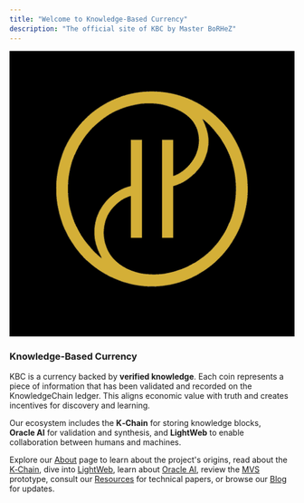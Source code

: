 ```yaml
---
title: "Welcome to Knowledge-Based Currency"
description: "The official site of KBC by Master BoRHeZ"
---
```


![KBC logo](/images/logo-gold.png#center)

### Knowledge‑Based Currency

KBC is a currency backed by **verified knowledge**.  Each coin represents a piece of information that has been validated and recorded on the KnowledgeChain ledger.  This aligns economic value with truth and creates incentives for discovery and learning.

Our ecosystem includes the **K‑Chain** for storing knowledge blocks, **Oracle AI** for validation and synthesis, and **LightWeb** to enable collaboration between humans and machines.

Explore our [About](/about/) page to learn about the project's origins, read about the [K‑Chain](/k-chain/), dive into [LightWeb](/lightweb/), learn about [Oracle AI](/oracle-ai/), review the [MVS](/mvs/) prototype, consult our [Resources](/resources/) for technical papers, or browse our [Blog](/posts/) for updates.
